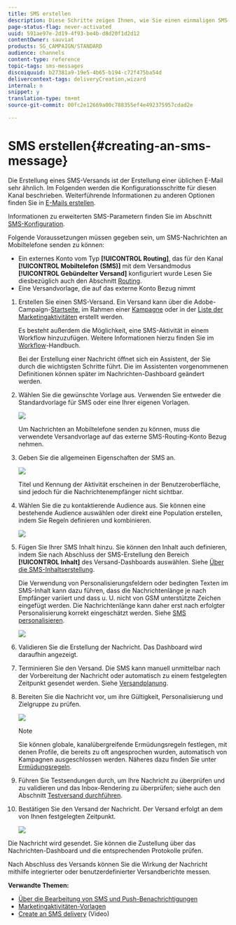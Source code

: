 ```yaml
---
title: SMS erstellen
description: Diese Schritte zeigen Ihnen, wie Sie einen einmaligen SMS-Versand mit Adobe Campaign erstellen können.
page-status-flag: never-activated
uuid: 591ae97e-2d19-4f93-be4b-d8d20f1d2d12
contentOwner: sauviat
products: SG_CAMPAIGN/STANDARD
audience: channels
content-type: reference
topic-tags: sms-messages
discoiquuid: b27381a9-19e5-4b65-b194-c72f475ba54d
delivercontext-tags: deliveryCreation,wizard
internal: n
snippet: y
translation-type: tm+mt
source-git-commit: 00fc2e12669a00c788355ef4e492375957cdad2e

---
```



# SMS erstellen{#creating-an-sms-message}

Die Erstellung eines SMS-Versands ist der Erstellung einer üblichen E-Mail sehr ähnlich. Im Folgenden werden die Konfigurationsschritte für diesen Kanal beschrieben. Weiterführende Informationen zu anderen Optionen finden Sie in [E-Mails erstellen](../../channels/using/creating-an-email.md).

Informationen zu erweiterten SMS-Parametern finden Sie im Abschnitt [SMS-Konfiguration](../../administration/using/configuring-sms-channel.md).

Folgende Voraussetzungen müssen gegeben sein, um SMS-Nachrichten an Mobiltelefone senden zu können:

* Ein externes Konto vom Typ **[!UICONTROL Routing]**, das für den Kanal **[!UICONTROL Mobiltelefon (SMS)]** mit dem Versandmodus **[!UICONTROL Gebündelter Versand]** konfiguriert wurde Lesen Sie diesbezüglich auch den Abschnitt [Routing](../../administration/using/configuring-sms-channel.md#defining-an-sms-routing).
* Eine Versandvorlage, die auf das externe Konto Bezug nimmt

1. Erstellen Sie einen SMS-Versand. Ein Versand kann über die Adobe-Campaign-[Startseite](../../start/using/interface-description.md#home-page), im Rahmen einer [Kampagne](../../start/using/marketing-activities.md#creating-a-marketing-activity) oder in der [Liste der Marketingaktivitäten](../../start/using/programs-and-campaigns.md#creating-a-campaign) erstellt werden.

   Es besteht außerdem die Möglichkeit, eine SMS-Aktivität in einem Workflow hinzuzufügen. Weitere Informationen hierzu finden Sie im [Workflow](../../automating/using/sms-delivery.md)-Handbuch.

   Bei der Erstellung einer Nachricht öffnet sich ein Assistent, der Sie durch die wichtigsten Schritte führt. Die im Assistenten vorgenommenen Definitionen können später im Nachrichten-Dashboard geändert werden.

1. Wählen Sie die gewünschte Vorlage aus. Verwenden Sie entweder die Standardvorlage für SMS oder eine Ihrer eigenen Vorlagen.

   ![](assets/sms_creation_1.png)

   Um Nachrichten an Mobiltelefone senden zu können, muss die verwendete Versandvorlage auf das externe SMS-Routing-Konto Bezug nehmen.

1. Geben Sie die allgemeinen Eigenschaften der SMS an.

   ![](assets/sms_creation_2.png)

   Titel und Kennung der Aktivität erscheinen in der Benutzeroberfläche, sind jedoch für die Nachrichtenempfänger nicht sichtbar.

1. Wählen Sie die zu kontaktierende Audience aus. Sie können eine bestehende Audience auswählen oder direkt eine Population erstellen, indem Sie Regeln definieren und kombinieren.

   ![](assets/sms_creation_3.png)

1. Fügen Sie Ihrer SMS Inhalt hinzu. Sie können den Inhalt auch definieren, indem Sie nach Abschluss der SMS-Erstellung den Bereich **[!UICONTROL Inhalt]** des Versand-Dashboards auswählen. Siehe [Über die SMS-Inhaltserstellung](../../channels/using/about-sms-and-push-content-design.md).

   Die Verwendung von Personalisierungsfeldern oder bedingten Texten im SMS-Inhalt kann dazu führen, dass die Nachrichtenlänge je nach Empfänger variiert und dass u. U. nicht von GSM unterstützte Zeichen eingefügt werden. Die Nachrichtenlänge kann daher erst nach erfolgter Personalisierung korrekt eingeschätzt werden. Siehe [SMS personalisieren](../../channels/using/personalizing-sms-messages.md).

   ![](assets/sms_creation_4.png)

1. Validieren Sie die Erstellung der Nachricht. Das Dashboard wird daraufhin angezeigt.
1. Terminieren Sie den Versand. Die SMS kann manuell unmittelbar nach der Vorbereitung der Nachricht oder automatisch zu einem festgelegten Zeitpunkt gesendet werden. Siehe [Versandplanung](../../sending/using/about-scheduling-messages.md).
1. Bereiten Sie die Nachricht vor, um ihre Gültigkeit, Personalisierung und Zielgruppe zu prüfen.

   ![](assets/sms_creation_6.png)

   >[!NOTE]
   >
   >Sie können globale, kanalübergreifende Ermüdungsregeln festlegen, mit denen Profile, die bereits zu oft angesprochen wurden, automatisch von Kampagnen ausgeschlossen werden. Näheres dazu finden Sie unter [Ermüdungsregeln](../../administration/using/fatigue-rules.md).

1. Führen Sie Testsendungen durch, um Ihre Nachricht zu überprüfen und zu validieren und das Inbox-Rendering zu überprüfen; siehe auch den Abschnitt [Testversand durchführen](../../sending/using/managing-test-profiles-and-sending-proofs.md#sending-proofs).
1. Bestätigen Sie den Versand der Nachricht. Der Versand erfolgt an dem von Ihnen festgelegten Zeitpunkt.

   ![](assets/sms_creation_7.png)

Die Nachricht wird gesendet. Sie können die Zustellung über das Nachrichten-Dashboard und die entsprechenden Protokolle prüfen.

Nach Abschluss des Versands können Sie die Wirkung der Nachricht mithilfe integrierter oder benutzerdefinierter Versandberichte messen.

**Verwandte Themen:**

* [Über die Bearbeitung von SMS und Push-Benachrichtigungen](../../channels/using/about-sms-and-push-content-design.md)
* [Marketingaktivitäten-Vorlagen](../../start/using/about-templates.md)
* [Create an SMS delivery](https://helpx.adobe.com/campaign/kt/acs/using/acs-creating-a-sms-delivery-feature-video-use.html) (Video)

